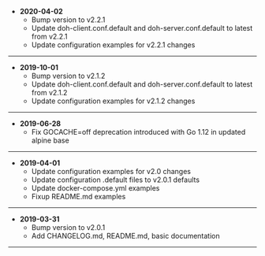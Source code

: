 * **2020-04-02**
    * Bump version to v2.2.1
    * Update doh-client.conf.default and doh-server.conf.default to latest from v2.2.1
    * Update configuration examples for v2.2.1 changes
---
* **2019-10-01**
    * Bump version to v2.1.2
    * Update doh-client.conf.default and doh-server.conf.default to latest from v2.1.2
    * Update configuration examples for v2.1.2 changes
---
* **2019-06-28**
    * Fix GOCACHE=off deprecation introduced with Go 1.12 in updated alpine base
---
* **2019-04-01**
    * Update configuration examples for v2.0 changes
    * Update configuration .default files to v2.0.1 defaults
    * Update docker-compose.yml examples
    * Fixup README.md examples
---
* **2019-03-31**
    * Bump version to v2.0.1
    * Add CHANGELOG.md, README.md, basic documentation
---

